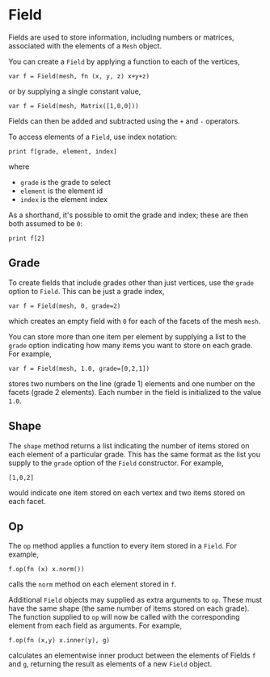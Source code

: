 [comment]: # (Field class help)
[version]: # (0.5)

# Field
[tagfield]: # (Field)

Fields are used to store information, including numbers or matrices, associated with the elements of a `Mesh` object.

You can create a `Field` by applying a function to each of the vertices,

    var f = Field(mesh, fn (x, y, z) x+y+z)

or by supplying a single constant value,

    var f = Field(mesh, Matrix([1,0,0]))

Fields can then be added and subtracted using the `+` and `-` operators.

To access elements of a `Field`, use index notation:

    print f[grade, element, index]

where
* `grade` is the grade to select
* `element` is the element id
* `index` is the element index

As a shorthand, it's possible to omit the grade and index; these are then both assumed to be `0`:

    print f[2]

[showsubtopics]: # (subtopics)

## Grade
[taggrade]: # (grade)

To create fields that include grades other than just vertices, use the `grade` option to `Field`. This can be just a grade index,

    var f = Field(mesh, 0, grade=2)

which creates an empty field with `0` for each of the facets of the mesh `mesh`.

You can store more than one item per element by supplying a list to the `grade` option indicating how many items you want to store on each grade. For example,

    var f = Field(mesh, 1.0, grade=[0,2,1])

stores two numbers on the line (grade 1) elements and one number on the facets (grade 2 elements). Each number in the field is initialized to the value `1.0`.

## Shape
[tagshape]: # (shape)

The `shape` method returns a list indicating the number of items stored on each element of a particular grade. This has the same format as the list you supply to the `grade` option of the `Field` constructor. For example,

    [1,0,2]

would indicate one item stored on each vertex and two items stored on each facet.

## Op
[tagop]: # (op)

The `op` method applies a function to every item stored in a `Field`. For example,

    f.op(fn (x) x.norm())

calls the `norm` method on each element stored in `f`.

Additional `Field` objects may supplied as extra arguments to `op`. These must have the same shape (the same number of items stored on each grade). The function supplied to `op` will now be called with the corresponding element from each field as arguments. For example,

    f.op(fn (x,y) x.inner(y), g)

calculates an elementwise inner product between the elements of Fields `f` and `g`, returning the result as elements of a new `Field` object.
